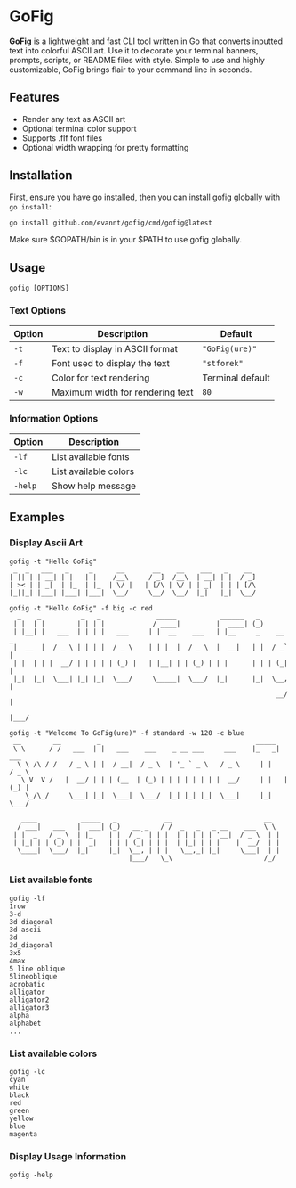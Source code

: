 # GoFig

**GoFig** is a lightweight and fast CLI tool written in Go that converts inputted text into colorful ASCII art. Use it to decorate your terminal banners, prompts, scripts, or README files with style. Simple to use and highly customizable, GoFig brings flair to your command line in seconds.

## Features

- Render any text as ASCII art
- Optional terminal color support
- Supports .flf font files
- Optional width wrapping for pretty formatting

## Installation

First, ensure you have go installed, then you can install gofig globally with `go install`:

```bash
go install github.com/evannt/gofig/cmd/gofig@latest
```

Make sure $GOPATH/bin is in your $PATH to use gofig globally.

## Usage

```
gofig [OPTIONS]
```

### Text Options

| Option     | Description                         | Default         |
|------------|-------------------------------------|-----------------|
| `-t`       | Text to display in ASCII format     | `"GoFig(ure)"`  |
| `-f`       | Font used to display the text       | `"stforek"`     |
| `-c`       | Color for text rendering            | Terminal default|
| `-w`       | Maximum width for rendering text    | `80`            |

### Information Options

| Option     | Description              |
|------------|--------------------------|
| `-lf`      | List available fonts     |
| `-lc`      | List available colors    |
| `-help`    | Show help message        |

## Examples

### Display Ascii Art
```
gofig -t "Hello GoFig"
 _  _   ___   _     _      __       __    __    ___   _    __
| || | | __| | |   | |    /__\     / _]  /__\  | __| | |  / _]
| >< | | _|  | |_  | |_  | \/ |   | [/\ | \/ | | _|  | | | [/\
|_||_| |___| |___| |___|  \__/     \__/  \__/  |_|   |_|  \__/
```
```
gofig -t "Hello GoFig" -f big -c red
  _    _          _   _              _____           ______   _
 | |  | |        | | | |            / ____|         |  ____| (_)
 | |__| |   ___  | | | |   ___     | |  __    ___   | |__     _    __ _
 |  __  |  / _ \ | | | |  / _ \    | | |_ |  / _ \  |  __|   | |  / _` |
 | |  | | |  __/ | | | | | (_) |   | |__| | | (_) | | |      | | | (_| |
 |_|  |_|  \___| |_| |_|  \___/     \_____|  \___/  |_|      |_|  \__, |
                                                                   __/ |
                                                                  |___/
```
```
gofig -t "Welcome To GoFig(ure)" -f standard -w 120 -c blue
 __        __         _                                       _____
 \ \      / /   ___  | |   ___    ___    _ __ ___     ___    |_   _|   ___
  \ \ /\ / /   / _ \ | |  / __|  / _ \  | '_ ` _ \   / _ \     | |    / _ \
   \ V  V /   |  __/ | | | (__  | (_) | | | | | | | |  __/     | |   | (_) |
    \_/\_/     \___| |_|  \___|  \___/  |_| |_| |_|  \___|     |_|    \___/

   ____           _____   _            __                       __
  / ___|   ___   |  ___| (_)   __ _   / /  _   _   _ __    ___  \ \
 | |  _   / _ \  | |_    | |  / _` | | |  | | | | | '__|  / _ \  | |
 | |_| | | (_) | |  _|   | | | (_| | | |  | |_| | | |    |  __/  | |
  \____|  \___/  |_|     |_|  \__, | | |   \__,_| |_|     \___|  | |
                              |___/   \_\                       /_/
```

### List available fonts
```
gofig -lf
1row
3-d
3d diagonal
3d-ascii
3d
3d_diagonal
3x5
4max
5 line oblique
5lineoblique
acrobatic
alligator
alligator2
alligator3
alpha
alphabet
...
```

### List available colors
```
gofig -lc
cyan
white
black
red
green
yellow
blue
magenta
```

### Display Usage Information
```
gofig -help
```
